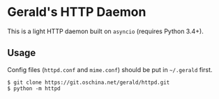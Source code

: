 Gerald's HTTP Daemon
===
This is a light HTTP daemon built on `asyncio` (requires Python 3.4+).

Usage
---
Config files (`httpd.conf` and `mime.conf`) should be put in `~/.gerald` first.

	$ git clone https://git.oschina.net/gerald/httpd.git
	$ python -m httpd
